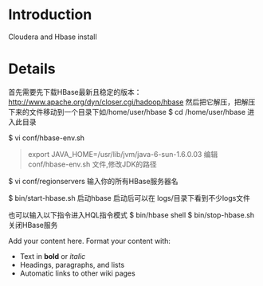 # Introduction #

Cloudera and Hbase install

# Details #

首先需要先下载HBase最新且稳定的版本：http://www.apache.org/dyn/closer.cgi/hadoop/hbase
然后把它解压，把解压下来的文件移动到一个目录下如/home/user/hbase
$ cd /home/user/hbase
进入此目录

$ vi conf/hbase-env.sh
> export JAVA\_HOME=/usr/lib/jvm/java-6-sun-1.6.0.03
编辑 conf/hbase-env.sh 文件,修改JDK的路径

$ vi conf/regionservers
输入你的所有HBase服务器名

$ bin/start-hbase.sh
启动hbase
启动后可以在 logs/目录下看到不少logs文件

也可以输入以下指令进入HQL指令模式
$ bin/hbase shell
$ bin/stop-hbase.sh
关闭HBase服务

Add your content here.  Format your content with:
  * Text in **bold** or _italic_
  * Headings, paragraphs, and lists
  * Automatic links to other wiki pages